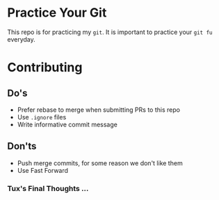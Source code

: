 # Practice Your Git

This repo is for practicing my `git`. It is important to practice your `git fu`
everyday.

# Contributing

## Do's

- Prefer rebase to merge when submitting PRs to this repo
- Use `.ignore` files 
- Write informative commit message

## Don'ts

- Push merge commits, for some reason we don't like them
- Use Fast Forward

### Tux's Final Thoughts ...
